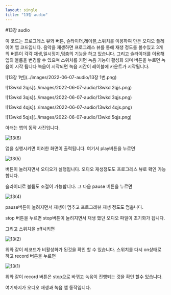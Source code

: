 ```yaml
---
layout: single
title: "13장 audio"
---
```

#13장 audio

이 코드는 프로그레스 뷰와 버튼, 슬라이더,레이블,스위치를 이용하여 만든 오디오 플레이어 앱 코드입니다. 
음악을 재생하면 프로그레스 뷰를 통해 재생 정도를 볼수있고 3개의 버튼이 각각 재생,일시정지,멈춤의 기능을 하고 있습니다. 
그리고 슬라이더를 이용해 앱의 볼륨을 변경할 수 있으며 스위치를 키면 녹음 기능이 활성화 되며 버튼을 누르면 녹음이 시작 됩니다 
녹음이 시작되면 녹음 시간이 레이블에 카운트가 시작됩니다. 

![13장 1번](../images/2022-06-07-audio/13장 1번.png)

![13wkd 2qjs](../images/2022-06-07-audio/13wkd 2qjs.png)

![13wkd 3qjs](../images/2022-06-07-audio/13wkd 3qjs.png)

![13wkd 4qjs](../images/2022-06-07-audio/13wkd 4qjs.png)

![13wkd 5qjs](../images/2022-06-07-audio/13wkd 5qjs.png)



아래는 앱의 동작 사진입니다.

![13(6)](../images/2022-06-07-audio/13(6).png)

앱을 실행시키면 이러한 화면이 출력됩니다. 여기서 play버튼을 누르면

![13(5)](../images/2022-06-07-audio/13(5).png)

버튼이 눌러지면서 오디오가 실행됩니다. 오디오 재생정도도 프로그레스 뷰로 확인 가능합니다.

슬라이더로 볼륨도 조절이 가능합니다. 그 다음 pause 버튼을 누르면

![13(4)](../images/2022-06-07-audio/13(4)-16547873650165.png)





pause버튼이 눌려지면서 재생이 멈추고 프로그레뷰 재생 정도도 멈춥니다.

stop 버튼을 누르면 stop버튼이 눌려지면서 재생 했던 오디오 파일이 초기화가 됩니다.

그리고 스위치을 off시키면

 ![13(2)](../images/2022-06-07-audio/13(2).png)

위와 같이 레코드가 비활성화가 된것을 확인 할 수 있습니다. 스위치를 다시 on상태로 하고 record 버튼을 누르면

![13(1)](../images/2022-06-07-audio/13(1).png)

위와 같이 record 버튼은 stop으로 바뀌고 녹음이 진행되는 것을 확인 할수 있습니다.

여기까지가 오디오 재생과 녹음 앱 동작입니다.
